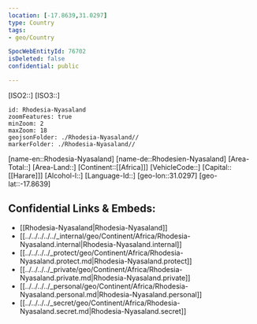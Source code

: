 ```yaml
---
location: [-17.8639,31.0297]
type: Country
tags:
- geo/Country

SpocWebEntityId: 76702
isDeleted: false
confidential: public

---
```

[ISO2::]
[ISO3::]
```leaflet
id: Rhodesia-Nyasaland
zoomFeatures: true 
minZoom: 2 
maxZoom: 18
geojsonFolder: ./Rhodesia-Nyasaland//
markerFolder: ./Rhodesia-Nyasaland//
```

[name-en::Rhodesia-Nyasaland]
[name-de::Rhodesien-Nyasaland]
[Area-Total::]
[Area-Land::]
[Continent::[[Africa]]]
[VehicleCode::]
[Capital::[[Harare]]]
[Alcohol-l::]
[Language-Id::]
[geo-lon::31.0297]
[geo-lat::-17.8639]



## Confidential Links & Embeds: 
- [[Rhodesia-Nyasaland|Rhodesia-Nyasaland]] 
- [[../../../../../_internal/geo/Continent/Africa/Rhodesia-Nyasaland.internal|Rhodesia-Nyasaland.internal]] 
- [[../../../../_protect/geo/Continent/Africa/Rhodesia-Nyasaland.protect.md|Rhodesia-Nyasaland.protect]] 
- [[../../../../_private/geo/Continent/Africa/Rhodesia-Nyasaland.private.md|Rhodesia-Nyasaland.private]] 
- [[../../../../_personal/geo/Continent/Africa/Rhodesia-Nyasaland.personal.md|Rhodesia-Nyasaland.personal]] 
- [[../../../../_secret/geo/Continent/Africa/Rhodesia-Nyasaland.secret.md|Rhodesia-Nyasaland.secret]] 
